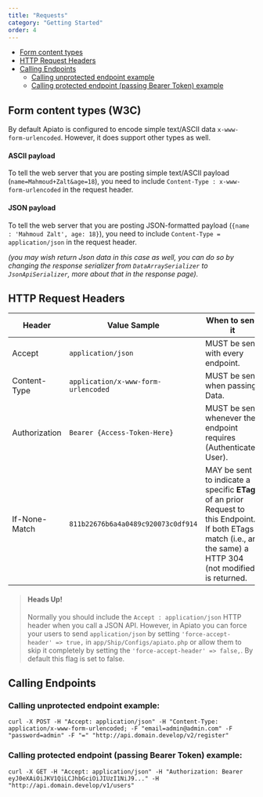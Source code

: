 ```yaml
---
title: "Requests"
category: "Getting Started"
order: 4
---
```


* [Form content types](#form-content-types)
* [HTTP Request Headers](#send-http-req)
* [Calling Endpoints](#call-EP)
  * [Calling unprotected endpoint example](#call-unprotected-EP)
  * [Calling protected endpoint (passing Bearer Token) example](#call-protected-EP)

<a name="form-content-types"></a>
## Form content types (W3C)

By default Apiato is configured to encode simple text/ASCII data `x-www-form-urlencoded`. However, it does support 
other types as well. 

#### ASCII payload

To tell the web server that you are posting simple text/ASCII payload (`name=Mahmoud+Zalt&age=18`), you need to include 
`Content-Type : x-www-form-urlencoded` in the request header.

#### JSON payload

To tell the web server that you are posting JSON-formatted payload (`{name : 'Mahmoud Zalt', age: 18}`), you need to 
include `Content-Type = application/json` in the request header.

*(you may wish return Json data in this case as well, you can do so by changing the response serializer from 
`DataArraySerializer` to `JsonApiSerializer`, more about that in the response page).*

<a name="send-http-req"></a>
## HTTP Request Headers

| Header        | Value Sample                        | When to send it                                                              |
|---------------|-------------------------------------|------------------------------------------------------------------------------|
| Accept        | `application/json`                  | MUST be sent with every endpoint.                                            |
| Content-Type  | `application/x-www-form-urlencoded` | MUST be sent when passing Data.                                              |
| Authorization | `Bearer {Access-Token-Here}`        | MUST be sent whenever the endpoint requires (Authenticated User).            |
| If-None-Match | `811b22676b6a4a0489c920073c0df914`  | MAY be sent to indicate a specific **ETag** of an prior Request to this Endpoint. If both ETags match (i.e., are the same) a HTTP 304 (not modified) is returned. |


> #### Heads Up!
> 
> Normally you should include the `Accept : application/json` HTTP header when you call a JSON API. However, in Apiato 
> you can force your users to send `application/json` by setting `'force-accept-header' => true,` in 
> `app/Ship/Configs/apiato.php` or allow them to skip it completely by setting the `'force-accept-header' => false,`. 
> By default this flag is set to false.

<a name="call-EP"></a>
## Calling Endpoints

<a name="call-unprotected-EP"></a>
### Calling unprotected endpoint example:

```shell
curl -X POST -H "Accept: application/json" -H "Content-Type: application/x-www-form-urlencoded; -F "email=admin@admin.com" -F "password=admin" -F "=" "http://api.domain.develop/v2/register"
```

<a name="call-protected-EP"></a>
### Calling protected endpoint (passing Bearer Token) example:

```shell
curl -X GET -H "Accept: application/json" -H "Authorization: Bearer eyJ0eXAiOiJKV1QiLCJhbGciOiJIUzI1NiJ9..." -H "http://api.domain.develop/v1/users"
```
